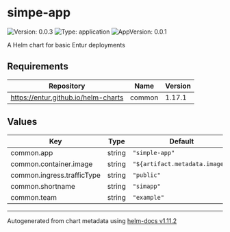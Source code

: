 # simpe-app

![Version: 0.0.3](https://img.shields.io/badge/Version-0.0.3-informational?style=flat-square) ![Type: application](https://img.shields.io/badge/Type-application-informational?style=flat-square) ![AppVersion: 0.0.1](https://img.shields.io/badge/AppVersion-0.0.1-informational?style=flat-square)

A Helm chart for basic Entur deployments

## Requirements

| Repository | Name | Version |
|------------|------|---------|
| https://entur.github.io/helm-charts | common | 1.17.1 |

## Values

| Key | Type | Default | Description |
|-----|------|---------|-------------|
| common.app | string | `"simple-app"` |  |
| common.container.image | string | `"${artifact.metadata.image}"` |  |
| common.ingress.trafficType | string | `"public"` |  |
| common.shortname | string | `"simapp"` |  |
| common.team | string | `"example"` |  |

----------------------------------------------
Autogenerated from chart metadata using [helm-docs v1.11.2](https://github.com/norwoodj/helm-docs/releases/v1.11.2)
